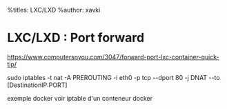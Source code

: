 %titles: LXC/LXD
%author: xavki

# LXC/LXD : Port forward

https://www.computersnyou.com/3047/forward-port-lxc-container-quick-tip/


sudo iptables -t nat -A PREROUTING -i eth0 -p tcp --dport 80 -j DNAT --to [DestinationIP:PORT]


exemple docker voir iptable d'un conteneur docker
